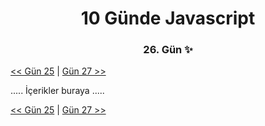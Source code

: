 <div align="center">
    <h1>10 Günde Javascript</h3>
    <h3>26. Gün ✨</h3>
</div>

[<< Gün 25](../../günler/gün-25/gun-25.md) | [Gün 27 >>](../../günler/gün-27/gun-27.md)

.....
İçerikler buraya
.....

[<< Gün 25](../../günler/gün-25/gun-25.md) | [Gün 27 >>](../../günler/gün-27/gun-27.md)